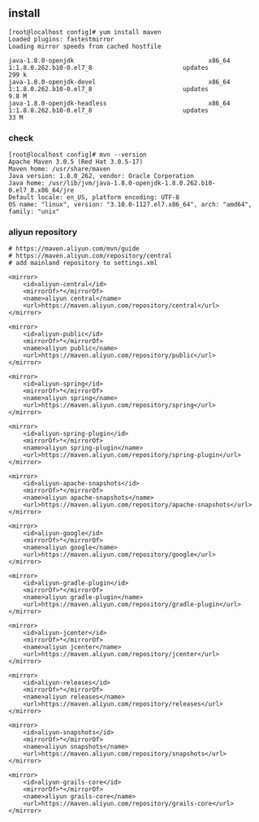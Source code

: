 ## install
    [root@localhost config]# yum install maven 
    Loaded plugins: fastestmirror
    Loading mirror speeds from cached hostfile
    
    java-1.8.0-openjdk                                     x86_64                1:1.8.0.262.b10-0.el7_8                         updates                299 k
    java-1.8.0-openjdk-devel                               x86_64                1:1.8.0.262.b10-0.el7_8                         updates                9.8 M
    java-1.8.0-openjdk-headless                            x86_64                1:1.8.0.262.b10-0.el7_8                         updates                 33 M
### check
    [root@localhost config]# mvn --version
    Apache Maven 3.0.5 (Red Hat 3.0.5-17)
    Maven home: /usr/share/maven
    Java version: 1.8.0_262, vendor: Oracle Corporation
    Java home: /usr/lib/jvm/java-1.8.0-openjdk-1.8.0.262.b10-0.el7_8.x86_64/jre
    Default locale: en_US, platform encoding: UTF-8
    OS name: "linux", version: "3.10.0-1127.el7.x86_64", arch: "amd64", family: "unix"
    
### aliyun repository
    # https://maven.aliyun.com/mvn/guide 
    # https://maven.aliyun.com/repository/central
    # add mainland repository to settings.xml

    <mirror>
        <id>aliyun-central</id>
        <mirrorOf>*</mirrorOf>
        <name>aliyun central</name>
        <url>https://maven.aliyun.com/repository/central</url>
    </mirror>

	<mirror>
        <id>aliyun-public</id>
        <mirrorOf>*</mirrorOf>
        <name>aliyun public</name>
        <url>https://maven.aliyun.com/repository/public</url>
    </mirror>

    <mirror>
        <id>aliyun-spring</id>
        <mirrorOf>*</mirrorOf>
        <name>aliyun spring</name>
        <url>https://maven.aliyun.com/repository/spring</url>
    </mirror>

    <mirror>
        <id>aliyun-spring-plugin</id>
        <mirrorOf>*</mirrorOf>
        <name>aliyun spring-plugin</name>
        <url>https://maven.aliyun.com/repository/spring-plugin</url>
    </mirror>

    <mirror>
        <id>aliyun-apache-snapshots</id>
        <mirrorOf>*</mirrorOf>
        <name>aliyun apache-snapshots</name>
        <url>https://maven.aliyun.com/repository/apache-snapshots</url>
    </mirror>

    <mirror>
        <id>aliyun-google</id>
        <mirrorOf>*</mirrorOf>
        <name>aliyun google</name>
        <url>https://maven.aliyun.com/repository/google</url>
    </mirror>

    <mirror>
        <id>aliyun-gradle-plugin</id>
        <mirrorOf>*</mirrorOf>
        <name>aliyun gradle-plugin</name>
        <url>https://maven.aliyun.com/repository/gradle-plugin</url>
    </mirror>

    <mirror>
        <id>aliyun-jcenter</id>
        <mirrorOf>*</mirrorOf>
        <name>aliyun jcenter</name>
        <url>https://maven.aliyun.com/repository/jcenter</url>
    </mirror>

    <mirror>
        <id>aliyun-releases</id>
        <mirrorOf>*</mirrorOf>
        <name>aliyun releases</name>
        <url>https://maven.aliyun.com/repository/releases</url>
    </mirror>

    <mirror>
        <id>aliyun-snapshots</id>
        <mirrorOf>*</mirrorOf>
        <name>aliyun snapshots</name>
        <url>https://maven.aliyun.com/repository/snapshots</url>
    </mirror>

    <mirror>
        <id>aliyun-grails-core</id>
        <mirrorOf>*</mirrorOf>
        <name>aliyun grails-core</name>
        <url>https://maven.aliyun.com/repository/grails-core</url>
    </mirror>

